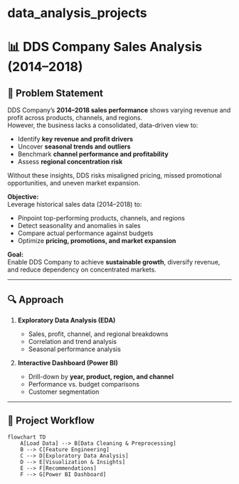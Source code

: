# data_analysis_projects
# 📊 DDS Company Sales Analysis (2014–2018)



## 📌 Problem Statement
DDS Company’s **2014–2018 sales performance** shows varying revenue and profit across products, channels, and regions.  
However, the business lacks a consolidated, data-driven view to:

- Identify **key revenue and profit drivers**  
- Uncover **seasonal trends and outliers**  
- Benchmark **channel performance and profitability**  
- Assess **regional concentration risk**  

Without these insights, DDS risks misaligned pricing, missed promotional opportunities, and uneven market expansion.  

**Objective:**  
Leverage historical sales data (2014–2018) to:  
- Pinpoint top-performing products, channels, and regions  
- Detect seasonality and anomalies in sales  
- Compare actual performance against budgets  
- Optimize **pricing, promotions, and market expansion**  

**Goal:**  
Enable DDS Company to achieve **sustainable growth**, diversify revenue, and reduce dependency on concentrated markets.  

---

## 🔍 Approach
1. **Exploratory Data Analysis (EDA)**  
   - Sales, profit, channel, and regional breakdowns  
   - Correlation and trend analysis  
   - Seasonal performance analysis  

2. **Interactive Dashboard (Power BI)**  
   - Drill-down by **year, product, region, and channel**  
   - Performance vs. budget comparisons  
   - Customer segmentation  

---

## 📂 Project Workflow
```mermaid
flowchart TD
    A[Load Data] --> B[Data Cleaning & Preprocessing]
    B --> C[Feature Engineering]
    C --> D[Exploratory Data Analysis]
    D --> E[Visualization & Insights]
    E --> F[Recommendations]
    F --> G[Power BI Dashboard]

